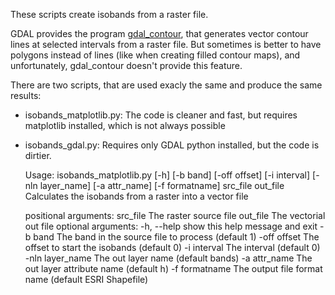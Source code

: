 These scripts create isobands from a raster file.

GDAL provides the program [gdal\_contour](http://www.gdal.org/gdal_contour.html), that generates vector contour lines at selected intervals from a raster file. But sometimes is better to have polygons instead of lines (like when creating filled contour maps), and unfortunately, gdal_contour doesn't  provide this feature.

There are two scripts, that are used exacly the same and produce the same results:

 * isobands\_matplotlib.py: The code is cleaner and fast, but requires matplotlib installed, which is not always possible
 * isobands\_gdal.py: Requires only GDAL python installed, but the code is dirtier.

    Usage: isobands\_matplotlib.py [-h] [-b band] [-off offset] [-i interval]
    [-nln layer_name] [-a attr_name] [-f formatname]
    src_file out_file
    Calculates the isobands from a raster into a vector file

    positional arguments:
      src_file         The raster source file
      out_file         The vectorial out file
    optional arguments:
      -h, --help       show this help message and exit
      -b band          The band in the source file to process (default 1)
      -off offset      The offset to start the isobands (default 0)
      -i interval      The interval (default 0)
      -nln layer_name  The out layer name (default bands)
      -a attr_name     The out layer attribute name (default h)
      -f formatname    The output file format name (default ESRI Shapefile)


    

